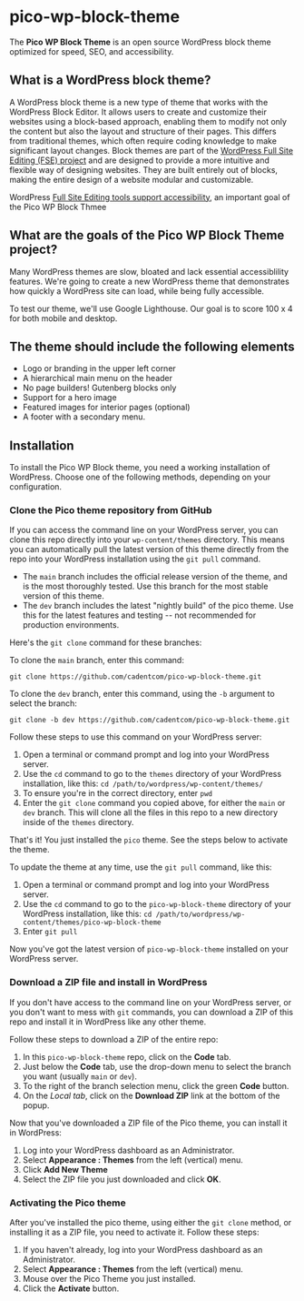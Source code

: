 # pico-wp-block-theme

The **Pico WP Block Theme** is an open source WordPress block theme optimized for speed, SEO, and accessibility.

## What is a WordPress block theme?

A WordPress block theme is a new type of theme that works with the WordPress Block Editor. It allows users to create and customize their websites using a block-based approach, enabling them to modify not only the content but also the layout and structure of their pages. This differs from traditional themes, which often require coding knowledge to make significant layout changes. Block themes are part of the [WordPress Full Site Editing (FSE) project](https://fullsiteediting.com/) and are designed to provide a more intuitive and flexible way of designing websites. They are built entirely out of blocks, making the entire design of a website modular and customizable.

WordPress [Full Site Editing tools support accessibility](https://webdesign.tutsplus.com/accessibility-and-user-experience-in-wordpress-full-site-editing--cms-108460a), an important goal of the Pico WP Block Thmee

## What are the goals of the Pico WP Block Theme project?

Many WordPress themes are slow, bloated and lack essential accessiblility features. We're going to create a new WordPress theme that demonstrates how quickly a WordPress site can load, while being fully accessible.

To test our theme, we'll use Google Lighthouse. Our goal is to score 100 x 4 for both mobile and desktop.

## The theme should include the following elements

- Logo or branding in the upper left corner
- A hierarchical main menu on the header
- No page builders! Gutenberg blocks only
- Support for a hero image
- Featured images for interior pages (optional)
- A footer with a secondary menu.

## Installation

To install the Pico WP Block theme, you need a working installation of WordPress. Choose one of the following methods, depending on your configuration.

### Clone the Pico theme repository from GitHub

If you can access the command line on your WordPress server, you can clone this repo directly into your `wp-content/themes` directory. This means you can automatically pull the latest version of this theme directly from the repo into your WordPress installation using the `git pull` command.

- The `main` branch includes the official release version of the theme, and is the most thoroughly tested. Use this branch for the most stable version of this theme.
- The `dev` branch includes the latest "nightly build" of the pico theme. Use this for the latest features and testing -- not recommended for production environments.

Here's the `git clone` command for these branches:

To clone the `main` branch, enter this command:

```
git clone https://github.com/cadentcom/pico-wp-block-theme.git
```

To clone the `dev` branch, enter this command, using the `-b` argument to select the branch:

```
git clone -b dev https://github.com/cadentcom/pico-wp-block-theme.git
```

Follow these steps to use this command on your WordPress server:

1. Open a terminal or command prompt and log into your WordPress server.
2. Use the `cd` command to go to the `themes` directory of your WordPress installation, like this: `cd /path/to/wordpress/wp-content/themes/`
3. To ensure you're in the correct directory, enter `pwd`
4. Enter the `git clone` command you copied above, for either the `main` or `dev` branch. This will clone all the files in this repo to a new directory inside of the `themes` directory.

That's it! You just installed the `pico` theme. See the steps below to activate the theme.

To update the theme at any time, use the `git pull` command, like this:

1. Open a terminal or command prompt and log into your WordPress server.
2. Use the `cd` command to go to the `pico-wp-block-theme` directory of your WordPress installation, like this: `cd /path/to/wordpress/wp-content/themes/pico-wp-block-theme`
3. Enter `git pull`

Now you've got the latest version of `pico-wp-block-theme` installed on your WordPress server.

### Download a ZIP file and install in WordPress

If you don't have access to the command line on your WordPress server, or you don't want to mess with `git` commands, you can download a ZIP of this repo and install it in WordPress like any other theme.

Follow these steps to download a ZIP of the entire repo:

1. In this `pico-wp-block-theme` repo, click on the **Code** tab.
2. Just below the **Code** tab, use the drop-down menu to select the branch you want (usually `main` or `dev`).
3. To the right of the branch selection menu, click the green **Code** button.
4. On the *Local tab*, click on the **Download ZIP** link at the bottom of the popup.

Now that you've downloaded a ZIP file of the Pico theme, you can install it in WordPress:

1. Log into your WordPress dashboard as an Administrator.
2. Select **Appearance : Themes** from the left (vertical) menu.
3. Click **Add New Theme**
4. Select the ZIP file you just downloaded and click **OK**.

### Activating the Pico theme

After you've installed the pico theme, using either the `git clone` method, or installing it as a ZIP file, you need to activate it. Follow these steps:

1. If you haven't already, log into your WordPress dashboard as an Administrator.
2. Select **Appearance : Themes** from the left (vertical) menu.
3. Mouse over the Pico Theme you just installed.
4. Click the **Activate** button.